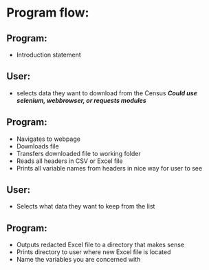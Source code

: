 # <b>Program flow:</b>

## <b>Program:</b>
  * Introduction statement
  
## <b>User:</b>
  * selects data they want to download from the Census
    ***Could use selenium, webbrowser, or requests modules***
    
## <b>Program:</b>
  * Navigates to webpage
  * Downloads file
  * Transfers downloaded file to working folder
  * Reads all headers in CSV or Excel file
  * Prints all variable names from headers in nice way for user to see
  
## <b>User:</b>
  * Selects what data they want to keep from the list
  
## <b>Program:</b>
  * Outputs redacted Excel file to a directory that makes sense
  * Prints directory to user where new Excel file is located
  * Name the variables you are concerned with
